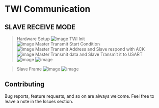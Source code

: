 # TWI Communication
## SLAVE RECEIVE MODE
> Hardware Setup 
![image](https://drive.google.com/uc?export=download&id=1nf-eBuX1BA9rBB9tGppVAkonaWyjceCA)
> TWI Init  
![image](https://drive.google.com/uc?export=download&id=1sbty9np3VT7V2Zh1MK4sSzAqM9vgX5T8)
>Master Transmit Start Condition	 
![image](https://drive.google.com/uc?export=download&id=11ajEiWYVt5vuQmzFVwMev-rd5jvniMhM)
> Master Transmit Address and Slave respond with ACK
![image](https://drive.google.com/uc?export=download&id=1hKaMUplHXa0-40mu8XYj2sgAI3aCU6ae)
> Master Transmit data and Slave Transmit it to USART
![image](https://drive.google.com/uc?export=download&id=158GOJqgsBAe68Y8JKxMxOisSZxVsBrkf)
![image](https://drive.google.com/uc?export=download&id=1NC-0u7pdf8DnUq3rF2NnTJrAiSqvcsEf)

> Slave Frame 
![image](https://i.ibb.co/T45smRC/Capture.png)
![image](https://drive.google.com/uc?export=download&id=16CPF3j9K6kDGF44PvPKlvq1C9JU3sVj_)




## Contributing  
Bug reports, feature requests, and so on are always welcome. Feel free to leave a note in the Issues section.
